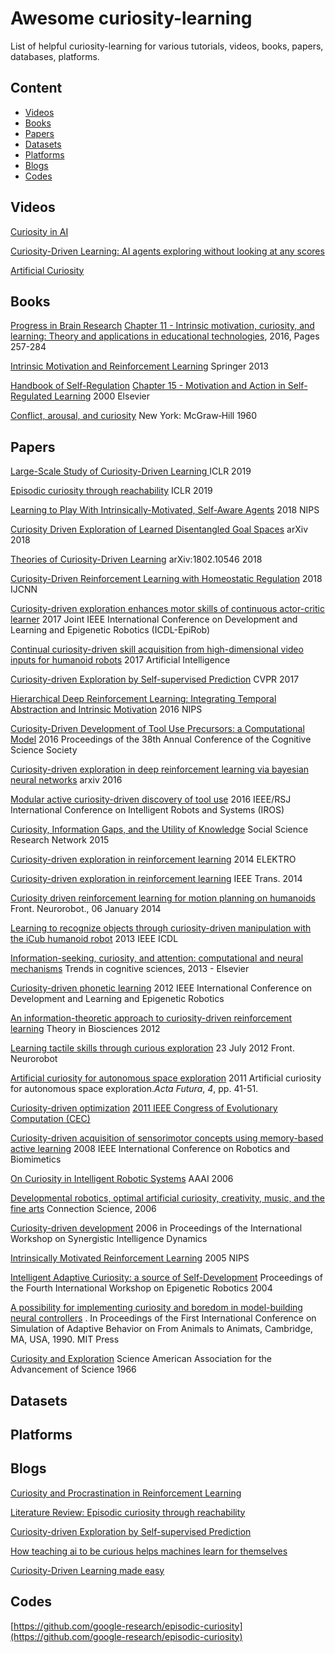 # Awesome curiosity-learning

List of helpful curiosity-learning for various tutorials, videos, books, papers, databases, platforms.

## Content

- [Videos](#videos)
- [Books](#books)
- [Papers](#papers) 
- [Datasets](#datasets)
- [Platforms](#platforms)
- [Blogs](#blogs)
- [Codes](#Codes)

## Videos

[Curiosity in AI](https://www.youtube.com/watch?v=xPCCyiw8M2U)

[Curiosity-Driven Learning: AI agents exploring without looking at any scores](https://www.youtube.com/watch?v=l1FqtAHfJLI)

[Artificial Curiosity](https://www.youtube.com/watch?v=aom4RMOHezc)



## Books

[Progress in Brain Research](https://www.sciencedirect.com/science/journal/00796123) [Chapter 11 - Intrinsic motivation, curiosity, and learning: Theory and applications in educational technologies](https://www.sciencedirect.com/science/journal/00796123/229/supp/C), 2016, Pages 257-284 

[Intrinsic Motivation and Reinforcement Learning](https://link.springer.com/chapter/10.1007/978-3-642-32375-1_2)    Springer 2013

[Handbook of Self-Regulation](https://www.sciencedirect.com/science/book/9780121098902) [Chapter 15 - Motivation and Action in Self-Regulated Learning](https://www.sciencedirect.com/science/article/pii/B9780121098902500445)  2000 Elsevier

[Conflict, arousal, and curiosity](https://psycnet.apa.org/record/2006-09643-000?doi=1)  New York: McGraw‐Hill 1960

## Papers

[Large-Scale Study of Curiosity-Driven Learning ](https://arxiv.org/abs/1808.04355)  ICLR 2019

[Episodic curiosity through reachability](https://arxiv.org/abs/1810.02274)  ICLR 2019

[Learning to Play With Intrinsically-Motivated, Self-Aware Agents](http://papers.nips.cc/paper/8059-learning-to-play-with-intrinsically-motivated-self-aware-agents)  2018 NIPS

[Curiosity Driven Exploration of Learned Disentangled Goal Spaces](https://arxiv.org/abs/1807.01521) arXiv 2018

[Theories of Curiosity-Driven Learning](https://arxiv.org/pdf/1802.10546.pdf)  arXiv:1802.10546 2018

[Curiosity-Driven Reinforcement Learning with Homeostatic Regulation](https://ieeexplore.ieee.org/abstract/document/8489075) 2018 IJCNN

[Curiosity-driven exploration enhances motor skills of continuous actor-critic learner](https://ieeexplore.ieee.org/abstract/document/8329785) 2017 Joint IEEE International Conference on Development and Learning and Epigenetic Robotics (ICDL-EpiRob)

[Continual curiosity-driven skill acquisition from high-dimensional video inputs for humanoid robots](https://www.sciencedirect.com/science/article/abs/pii/S000437021500017X)  2017 Artificial Intelligence

[Curiosity-driven Exploration by Self-supervised Prediction](http://openaccess.thecvf.com/content_cvpr_2017_workshops/w5/papers/Pathak_Curiosity-Driven_Exploration_by_CVPR_2017_paper.pdf)  CVPR 2017

[Hierarchical Deep Reinforcement Learning: Integrating Temporal Abstraction and Intrinsic Motivation](http://papers.nips.cc/paper/6232-hierarchical-deep-reinforcement-learning-integrating-temporal-abstraction-and-intrinsic-motivation)  2016 NIPS

[Curiosity-Driven Development of Tool Use Precursors: a Computational Model](https://hal.archives-ouvertes.fr/hal-01354013/) 2016 Proceedings of the 38th Annual Conference of the Cognitive Science Society

[Curiosity-driven exploration in deep reinforcement learning via bayesian neural networks](https://pdfs.semanticscholar.org/fb3c/6456708b0e143f545d77dc8ec804eb947395.pdf)  arxiv 2016

[Modular active curiosity-driven discovery of tool use](https://ieeexplore.ieee.org/abstract/document/7759584) 2016 IEEE/RSJ International Conference on Intelligent Robots and Systems (IROS)

[Curiosity, Information Gaps, and the Utility of Knowledge](https://www.cmu.edu/dietrich/sds/docs/golman/Curiosity%2C%20Information%20Gaps%2C%20and%20the%20Utility%20of%20Knowledge%20Golman_Loewenstein%20April%202015.pdf) Social Science Research Network 2015

[Curiosity-driven exploration in reinforcement learning](https://ieeexplore.ieee.org/abstract/document/6848933) 2014 ELEKTRO

[Curiosity-driven exploration in reinforcement learning](https://ieeexplore.ieee.org/abstract/document/6848933) IEEE Trans. 2014

[Curiosity driven reinforcement learning for motion planning on humanoids](https://www.frontiersin.org/articles/10.3389/fnbot.2013.00025/full)  Front. Neurorobot., 06 January 2014

[Learning to recognize objects through curiosity-driven manipulation with the iCub humanoid robot](https://ieeexplore.ieee.org/abstract/document/6652525/) 2013 IEEE ICDL

[Information-seeking, curiosity, and attention: computational and neural mechanisms](https://www.sciencedirect.com/science/article/pii/S1364661313002052)   Trends in cognitive sciences, 2013 - Elsevier

[Curiosity-driven phonetic learning](https://ieeexplore.ieee.org/document/6400583)  2012 IEEE International Conference on Development and Learning and Epigenetic Robotics

[An information-theoretic approach to curiosity-driven reinforcement learning](https://link-springer-com.ezlibproxy1.ntu.edu.sg/article/10.1007/s12064-011-0142-z) Theory in Biosciences 2012

[Learning tactile skills through curious exploration](https://www.frontiersin.org/articles/10.3389/fnbot.2012.00006/full) 23 July 2012 Front. Neurorobot

[Artificial curiosity for autonomous space exploration](http://eprints.qut.edu.au/105824/)  2011 Artificial curiosity for autonomous space exploration.*Acta Futura*, *4*, pp. 41-51.

[Curiosity-driven optimization](https://ieeexplore.ieee.org/abstract/document/5949772) [2011 IEEE Congress of Evolutionary Computation (CEC)](https://ieeexplore.ieee.org/xpl/mostRecentIssue.jsp?punumber=5936494)

[Curiosity-driven acquisition of sensorimotor concepts using memory-based active learning](https://ieeexplore.ieee.org/abstract/document/4913080) 2008 IEEE International Conference on Robotics and Biomimetics

[On Curiosity in Intelligent Robotic Systems](https://www.aaai.org/Papers/Symposia/Fall/2006/FS-06-05/FS06-05-008.pdf) AAAI 2006

[Developmental robotics, optimal artificial curiosity, creativity, music, and the fine arts](http://archive.www6.in.tum.de/www6/Main/Publications/Schmidhuber2006a.pdf) Connection Science, 2006

[Curiosity-driven development](http://citeseerx.ist.psu.edu/viewdoc/download?doi=10.1.1.469.1750&rep=rep1&type=pdf) 2006 in Proceedings of the International Workshop on Synergistic Intelligence Dynamics

[Intrinsically Motivated Reinforcement Learning](http://papers.nips.cc/paper/2552-intrinsically-motivated-reinforcement-learning.pdf) 2005 NIPS

[Intelligent Adaptive Curiosity: a source of Self-Development](http://citeseerx.ist.psu.edu/viewdoc/download?doi=10.1.1.58.3374&rep=rep1&type=pdf)   Proceedings of the Fourth International Workshop on Epigenetic Robotics  2004

[A possibility for implementing curiosity and boredom in model-building neural controllers](https://dl.acm.org/citation.cfm?id=116542) . In Proceedings of the First International Conference on Simulation of Adaptive Behavior on From Animals to Animats, Cambridge, MA, USA, 1990. MIT Press

[Curiosity and Exploration](https://www.jstor.org/stable/1719694?seq=1#page_scan_tab_contents)  Science American Association for the Advancement of Science  1966


## Datasets



## Platforms



## Blogs

[Curiosity and Procrastination in Reinforcement Learning](http://ai.googleblog.com/2018/10/curiosity-and-procrastination-in.html)

[Literature Review: Episodic curiosity through reachability](https://vitalab.github.io/deep-learning/2018/10/26/episodic_curiosity_through_reachability.html)

[Curiosity-driven Exploration by 
Self-supervised Prediction](https://pathak22.github.io/noreward-rl/)

[How teaching ai to be curious helps machines learn for themselves](https://www.theverge.com/2018/11/1/18051196/ai-artificial-intelligence-curiosity-openai-montezumas-revenge-noisy-tv-problem)

[Curiosity-Driven Learning made easy](https://towardsdatascience.com/curiosity-driven-learning-made-easy-part-i-d3e5a2263359)


## Codes

[https://github.com/google-research/episodic-curiosity](https://github.com/google-research/episodic-curiosity)

